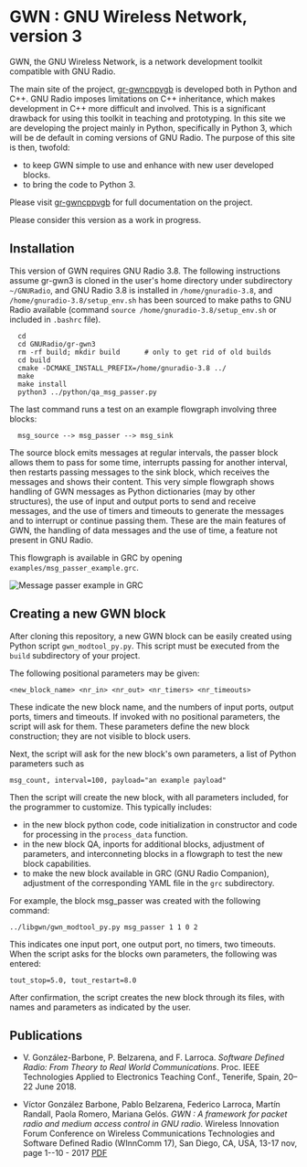 # GWN : GNU Wireless Network, version 3


GWN, the GNU Wireless Network, is a network development toolkit compatible with GNU Radio.

The main site of the project, [gr-gwncppvgb](https://github.com/vagonbar/gr-gwncppvgb) is developed both in Python and C++. GNU Radio imposes limitations on C++ inheritance, which makes development in C++ more difficult and involved. This is a significant drawback for using this toolkit in teaching and prototyping. In this site we are developing the project mainly in Python, specifically in Python 3, which will be de default in coming versions of GNU Radio.
The purpose of this site is then, twofold:
- to keep GWN simple to use and enhance with new user developed blocks.
- to bring the code to Python 3.

Please visit [gr-gwncppvgb](https://github.com/vagonbar/gr-gwncppvgb) for full documentation on the project.

Please consider this version as a work in progress.

## Installation

This version of GWN requires GNU Radio 3.8. The following instructions assume gr-gwn3 is cloned in the user's home directory under subdirectory ```~/GNURadio```, and GNU Radio 3.8 is installed in ```/home/gnuradio-3.8```, and ```/home/gnuradio-3.8/setup_env.sh``` has been sourced to make paths to GNU Radio available (command ```source /home/gnuradio-3.8/setup_env.sh``` or included in ```.bashrc``` file).

```
  cd
  cd GNURadio/gr-gwn3
  rm -rf build; mkdir build      # only to get rid of old builds
  cd build
  cmake -DCMAKE_INSTALL_PREFIX=/home/gnuradio-3.8 ../
  make
  make install
  python3 ../python/qa_msg_passer.py 
```

The last command runs a test on an example flowgraph involving three blocks:

```  msg_source --> msg_passer --> msg_sink```

The source block emits messages at regular intervals, the passer block allows them to pass for some time, interrupts passing for another interval, then restarts passing messages to the sink block, which receives the messages and shows their content.
This very simple flowgraph shows handling of GWN messages as Python dictionaries (may by other structures), the use of input and output ports to send and receive messages, and the use of timers and timeouts to generate the messages and to interrupt or continue passing them. These are the main features of GWN, the handling of data messages and the use of time, a feature not present in GNU Radio.

This flowgraph is available in GRC by opening  ```examples/msg_passer_example.grc```.

![Message passer example in GRC](./libgwn/Images/msg_passer_example.jpg)

## Creating a new GWN block

After cloning this repository, a new GWN block can be easily created using Python script ```gwn_modtool_py.py```. This script must be executed from the ```build``` subdirectory of your project.

The following positional parameters may be given:

```<new_block_name> <nr_in> <nr_out> <nr_timers> <nr_timeouts>```

These indicate the new block name, and the numbers of input ports, output ports, timers and timeouts. If invoked with no positional parameters, the script will ask for them. These parameters define the new block construction; they are not visible to block users. 

Next, the script will ask for the new block's own parameters, a list of Python parameters such as 

```msg_count, interval=100, payload="an example payload"```

Then the script will create the new block, with all parameters included, for the programmer to customize. This typically includes:


- in the new block python code, code initialization in constructor and code for processing in the ```process_data``` function.
- in the new block QA, inports for additional blocks, adjustment of parameters, and interconneting blocks in a flowgraph to test the new block capabilities.
- to make the new block available in GRC (GNU Radio Companion), adjustment of the corresponding YAML file in the ```grc``` subdirectory.

For example, the block msg_passer was created with the following command:

```../libgwn/gwn_modtool_py.py msg_passer 1 1 0 2```

This indicates one input port, one output port, no timers, two timeouts. When the script asks for the blocks own parameters, the following was entered:

```tout_stop=5.0, tout_restart=8.0```

After confirmation, the script creates the new block through its files, with names and parameters as indicated by the user.

## Publications

* V. González-Barbone, P. Belzarena, and F. Larroca. _Software Defined Radio: From Theory to Real World Communications_. Proc. IEEE Technologies Applied to
Electronics Teaching Conf., Tenerife, Spain, 20–22 June 2018.

* Víctor González Barbone, Pablo Belzarena, Federico Larroca, Martín Randall, Paola Romero, Mariana Gelós. _GWN : A framework for packet radio and medium access control in GNU radio_.   Wireless Innovation Forum Conference on Wireless Communications Technologies and Software Defined Radio (WInnComm 17), San Diego, CA, USA, 13-17 nov, page 1--10 - 2017 [PDF](https://iie.fing.edu.uy/publicaciones/2017/GBLRRG17/GBLRRG17.pdf)

